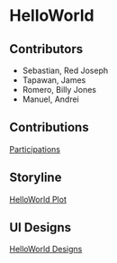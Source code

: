 # HelloWorld

## Contributors
- Sebastian, Red Joseph
- Tapawan, James 
- Romero, Billy Jones
- Manuel, Andrei

## Contributions
[Participations](https://docs.google.com/spreadsheets/d/1hMcHey2TN7R_jgy6NHhT580o7z04daFFeC5_lFdiF2k/edit?usp=sharing)

## Storyline
[HelloWorld Plot](https://docs.google.com/document/d/14Phhe4u0Rv6HEHSq2FjqlKYPkqFrjWpN7R5jeBIEH4w/edit?usp=sharing)

## UI Designs
[HelloWorld Designs](https://www.canva.com/design/DAGOivjYbNk/_9rxD_kkf-FAJYSE6bPIcg/edit?utm_content=DAGOivjYbNk&utm_campaign=designshare&utm_medium=link2&utm_source=sharebutton)

